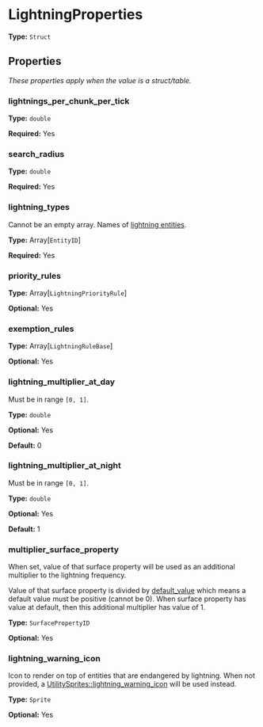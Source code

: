 # LightningProperties

**Type:** `Struct`

## Properties

*These properties apply when the value is a struct/table.*

### lightnings_per_chunk_per_tick

**Type:** `double`

**Required:** Yes

### search_radius

**Type:** `double`

**Required:** Yes

### lightning_types

Cannot be an empty array. Names of [lightning entities](prototype:LightningPrototype).

**Type:** Array[`EntityID`]

**Required:** Yes

### priority_rules

**Type:** Array[`LightningPriorityRule`]

**Optional:** Yes

### exemption_rules

**Type:** Array[`LightningRuleBase`]

**Optional:** Yes

### lightning_multiplier_at_day

Must be in range `[0, 1]`.

**Type:** `double`

**Optional:** Yes

**Default:** 0

### lightning_multiplier_at_night

Must be in range `[0, 1]`.

**Type:** `double`

**Optional:** Yes

**Default:** 1

### multiplier_surface_property

When set, value of that surface property will be used as an additional multiplier to the lightning frequency.

Value of that surface property is divided by [default_value](prototype:SurfacePropertyPrototype::default_value) which means a default value must be positive (cannot be 0). When surface property has value at default, then this additional multiplier has value of 1.

**Type:** `SurfacePropertyID`

**Optional:** Yes

### lightning_warning_icon

Icon to render on top of entities that are endangered by lightning. When not provided, a [UtilitySprites::lightning_warning_icon](prototype:UtilitySprites::lightning_warning_icon) will be used instead.

**Type:** `Sprite`

**Optional:** Yes

